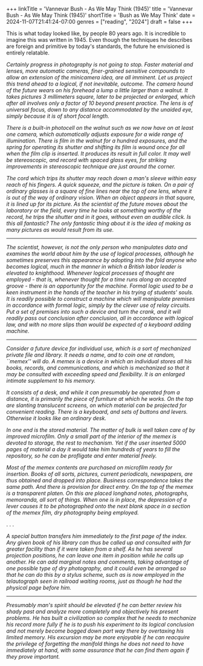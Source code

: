 +++
linkTitle = 'Vannevar Bush - As We May Think (1945)'
title = 'Vannevar Bush - As We May Think (1945)'
shortTitle = 'Bush as We May Think'
date = 2024-11-07T21:41:24-07:00
genres = ["reading", "2024"]
draft = false
+++

This is what today looked like, by people 80 years ago. It is incredible to imagine this was written in 1945. Even though the techniques he describes are foreign and primitive by today's standards, the future he envisioned is entirely relatable.

*Certainly progress in photography is not going to stop. Faster material and lenses, more automatic cameras, finer-grained sensitive compounds to allow an extension of the minicamera idea, are all imminent. Let us project this trend ahead to a logical, if not inevitable, outcome. The camera hound of the future wears on his forehead a lump a little larger than a walnut. It takes pictures 3 millimeters square, later to be projected or enlarged, which after all involves only a factor of 10 beyond present practice. The lens is of universal focus, down to any distance accommodated by the unaided eye, simply because it is of short focal length.*

*There is a built-in photocell on the walnut such as we now have on at least one camera, which automatically adjusts exposure for a wide range of illumination. There is film in the walnut for a hundred exposures, and the spring for operating its shutter and shifting its film is wound once for all when the film clip is inserted. It produces its result in full color. It may well be stereoscopic, and record with spaced glass eyes, for striking improvements in stereoscopic technique are just around the corner.*

*The cord which trips its shutter may reach down a man's sleeve within easy reach of his fingers. A quick squeeze, and the picture is taken. On a pair of ordinary glasses is a square of fine lines near the top of one lens, where it is out of the way of ordinary vision. When an object appears in that square, it is lined up for its picture. As the scientist of the future moves about the laboratory or the field, every time he looks at something worthy of the record, he trips the shutter and in it goes, without even an audible click. Is this all fantastic? The only fantastic thing about it is the idea of making as many pictures as would result from its use.*

---

*The scientist, however, is not the only person who manipulates data and examines the world about him by the use of logical processes, although he sometimes preserves this appearance by adopting into the fold anyone who becomes logical, much in the manner in which a British labor leader is elevated to knighthood. Whenever logical processes of thought are employed - that is, whenever thought for a time runs along an accepted groove - there is an opportunity for the machine. Formal logic used to be a keen instrument in the hands of the teacher in his trying of students' souls. It is readily possible to construct a machine which will manipulate premises in accordance with formal logic, simply by the clever use of relay circuits. Put a set of premises into such a device and turn the crank, and it will readily pass out conclusion after conclusion, all in accordance with logical law, and with no more slips than would be expected of a keyboard adding machine.*

---

*Consider a future device for individual use, which is a sort of mechanized private file and library. It needs a name, and to coin one at random, ``memex'' will do. A memex is a device in which an individual stores all his books, records, and communications, and which is mechanized so that it may be consulted with exceeding speed and flexibility. It is an enlarged intimate supplement to his memory.*

*It consists of a desk, and while it can presumably be operated from a distance, it is primarily the piece of furniture at which he works. On the top are slanting translucent screens, on which material can be projected for convenient reading. There is a keyboard, and sets of buttons and levers. Otherwise it looks like an ordinary desk.*

*In one end is the stored material. The matter of bulk is well taken care of by improved microfilm. Only a small part of the interior of the memex is devoted to storage, the rest to mechanism. Yet if the user inserted 5000 pages of material a day it would take him hundreds of years to fill the repository, so he can be profligate and enter material freely.*

*Most of the memex contents are purchased on microfilm ready for insertion. Books of all sorts, pictures, current periodicals, newspapers, are thus obtained and dropped into place. Business correspondence takes the same path. And there is provision for direct entry. On the top of the memex is a transparent platen. On this are placed longhand notes, photographs, memoranda, all sort of things. When one is in place, the depression of a lever causes it to be photographed onto the next blank space in a section of the memex film, dry photography being employed.*

 . . . 

*A special button transfers him immediately to the first page of the index. Any given book of his library can thus be called up and consulted with far greater facility than if it were taken from a shelf. As he has several projection positions, he can leave one item in position while he calls up another. He can add marginal notes and comments, taking advantage of one possible type of dry photography, and it could even be arranged so that he can do this by a stylus scheme, such as is now employed in the telautograph seen in railroad waiting rooms, just as though he had the physical page before him.*


---

*Presumably man's spirit should be elevated if he can better review his shady past and analyze more completely and objectively his present problems. He has built a civilization so complex that he needs to mechanize his record more fully if he is to push his experiment to its logical conclusion and not merely become bogged down part way there by overtaxing his limited memory. His excursion may be more enjoyable if he can reacquire the privilege of forgetting the manifold things he does not need to have immediately at hand, with some assurance that he can find them again if they prove important.*
